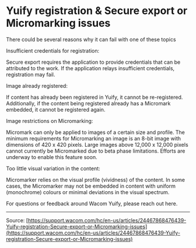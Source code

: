 # Yuify registration & Secure export or Micromarking issues

There could be several reasons why it can fail with one of these topics


Insufficient credentials for registration:

Secure export requires the application to provide credentials that can be attributed to the work. If the application relays insufficient credentials, registration may fail.






Image already registered:

If content has already been registered in Yuify, it cannot be re-registered.
Additionally, if the content being registered already has a Micromark embedded, it cannot be registered again.






Image restrictions on Micromarking:

Micromark can only be applied to images of a certain size and profile. The minimum requirements for Micromarking an image is an 8-bit image with dimensions of 420 x 420 pixels.
Large images above 12,000 x 12,000 pixels cannot currently be Micromarked due to beta phase limitations. Efforts are underway to enable this feature soon.






Too little visual variation in the content:

Micromarker relies on the visual profile (vividness) of the content. In some cases, the Micromarker may not be embedded in content with uniform (monochrome) colours or minimal deviations in the visual spectrum.





For questions or feedback around Wacom Yuify, please reach out here.

---
Source: [https://support.wacom.com/hc/en-us/articles/24467868476439-Yuify-registration-Secure-export-or-Micromarking-issues](https://support.wacom.com/hc/en-us/articles/24467868476439-Yuify-registration-Secure-export-or-Micromarking-issues)
